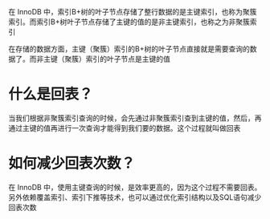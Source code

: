 
在 InnoDB 中，索引B+树的叶子节点存储了整行数据的是主键索引，也称为聚簇索引。而索引B+树叶子节点存储了主键的值的是非主键索引，也称之为非聚簇索引

在存储的数据方面，主键（聚簇）索引的B+树的叶子节点直接就是需要查询的数据了。而非主键（聚簇）索引的叶子节点是主键的值

# 什么是回表？

当我们根据非聚簇索引查询的时候，会先通过非聚簇索引查到主键的值，然后，再通过主键的值再进行一次查询才能得到我们要的数据。这个过程就叫做回表

# 如何减少回表次数？

在 InnoDB 中，使用主键查询的时候，是效率更高的，因为这个过程不需要回表。另外依赖覆盖索引、索引下推等技术，也可以通过优化索引结构以及SQL语句减少回表次数